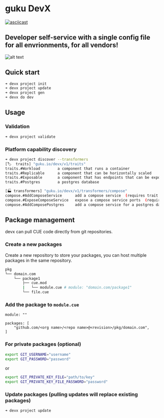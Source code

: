 # guku DevX

[![asciicast](https://asciinema.org/a/cIhBiPlYmIok6H5nsJzmGCoDy.svg)](https://asciinema.org/a/cIhBiPlYmIok6H5nsJzmGCoDy)

## Developer self-service with a single config file for all envrionments, for all vendors!

![alt text](https://devx.guku.io/assets/images/image02.png)


## Quick start
```bash
➜ devx project init
➜ devx project update
➜ devx project gen
➜ devx do dev  
```

## Usage

### Validation
```bash
➜ devx project validate
```

### Platform capability discovery
```bash
➜ devx project discover --transformers
[🏷️  traits] "guku.io/devx/v1/traits"
traits.#Workload        a component that runs a container 
traits.#Replicable      a component that can be horizontally scaled 
traits.#Exposable       a component that has endpoints that can be exposed 
traits.#Postgres        a postgres database 

[🏭 transformers] "guku.io/devx/v1/transformers/compose"
compose.#AddComposeService      add a compose service  (requires trait:Workload)
compose.#ExposeComposeService   expose a compose service ports  (requires trait:Exposable)
compose.#AddComposePostgres     add a compose service for a postgres database  (requires trait:Postgres)
```

## Package management

devx can pull CUE code directly from git repositories.

### Create a new packages
Create a new repository to store your packages, you can host multiple packages in the same repository.

```bash
pkg
└── domain.com
    └── package1
        ├── cue.mod
        |   └── module.cue # module: "domain.com/package1"
        └── file.cue
```

### Add the package to `module.cue`
```cue
module: ""

packages: [
	"github.com/<org name>/<repo name>@<revision>/pkg/domain.com",
]		
```

### For private packages (optional)
```bash
export GIT_USERNAME="username"
export GIT_PASSWORD="password"
```
or
```bash
export GIT_PRIVATE_KEY_FILE="path/to/key"
export GIT_PRIVATE_KEY_FILE_PASSWORD="password"

```

### Update packages (pulling updates will replace existing packages)
```
➜ devx project update
```
